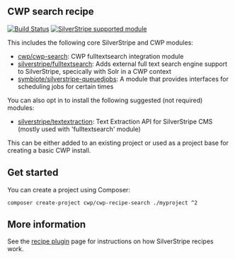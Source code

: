## CWP search recipe

[![Build Status](https://api.travis-ci.com/silverstripe/cwp-recipe-search.svg?branch=2)](https://travis-ci.com/silverstripe/cwp-recipe-search)
[![SilverStripe supported module](https://img.shields.io/badge/silverstripe-supported-0071C4.svg)](https://www.silverstripe.org/software/addons/silverstripe-commercially-supported-module-list/)

This includes the following core SilverStripe and CWP modules:

 * [cwp/cwp-search](https://github.com/silverstripe/cwp-search): CWP fulltextsearch integration module
 * [silverstripe/fulltextsearch](https://github.com/silverstripe/silverstripe-fulltextsearch): Adds external full text
   search engine support to SilverStripe, specically with Solr in a CWP context
 * [symbiote/silverstripe-queuedjobs](https://github.com/symbiote/silverstripe-queuedjobs): A module that provides
   interfaces for scheduling jobs for certain times

You can also opt in to install the following suggested (not required) modules:

 * [silverstripe/textextraction](https://github.com/silverstripe/silverstripe-textextraction): Text Extraction API for
   SilverStripe CMS (mostly used with 'fulltextsearch' module)

This can be either added to an existing project or used as a project base for creating a basic CWP install.

## Get started

You can create a project using Composer:

```
composer create-project cwp/cwp-recipe-search ./myproject ^2
```

## More information

See the [recipe plugin](https://github.com/silverstripe/recipe-plugin) page for instructions on how
SilverStripe recipes work.
